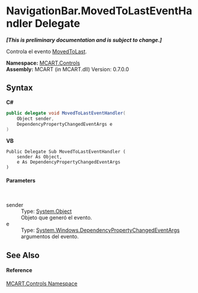 # NavigationBar.MovedToLastEventHandler Delegate
 _**\[This is preliminary documentation and is subject to change.\]**_

Controla el evento <a href="c7d1780b-84e4-288a-79d4-2549cd0c602f">MovedToLast</a>.

**Namespace:**&nbsp;<a href="1c9d7a8e-81d4-838a-f87d-7379b253b6ce">MCART.Controls</a><br />**Assembly:**&nbsp;MCART (in MCART.dll) Version: 0.7.0.0

## Syntax

**C#**<br />
``` C#
public delegate void MovedToLastEventHandler(
	Object sender,
	DependencyPropertyChangedEventArgs e
)
```

**VB**<br />
``` VB
Public Delegate Sub MovedToLastEventHandler ( 
	sender As Object,
	e As DependencyPropertyChangedEventArgs
)
```


#### Parameters
&nbsp;<dl><dt>sender</dt><dd>Type: <a href="http://msdn2.microsoft.com/es-es/library/e5kfa45b" target="_blank">System.Object</a><br />Objeto que generó el evento.</dd><dt>e</dt><dd>Type: <a href="http://msdn2.microsoft.com/es-es/library/ms589319" target="_blank">System.Windows.DependencyPropertyChangedEventArgs</a><br />argumentos del evento.</dd></dl>

## See Also


#### Reference
<a href="1c9d7a8e-81d4-838a-f87d-7379b253b6ce">MCART.Controls Namespace</a><br />